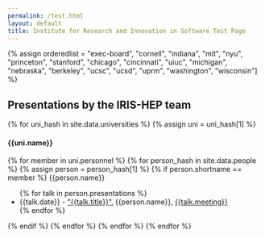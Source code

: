 ```yaml
---
permalink: /test.html
layout: default
title: Institute for Research and Innovation in Software Test Page
---
```


{% assign orderedlist = "exec-board", "cornell", "indiana", "mit", "nyu", "princeton", "stanford", "chicago", "cincinnati", "uiuc", "michigan", "nebraska", "berkeley", "ucsc", "ucsd", "uprm", "washington", "wisconsin"] %}

<h2>Presentations by the IRIS-HEP team</h2>

{% for uni_hash in site.data.universities %}
{% assign uni = uni_hash[1] %}
  <h4>{{uni.name}}</h4>
  {% for member in uni.personnel  %}
     {% for person_hash in site.data.people %}
       {% assign person = person_hash[1] %}
       {% if person.shortname == member %}
         {{person.name}}<br>
         <ul>
         {% for talk in person.presentations %}
         <li> {{talk.date}} - <a href="{{talk.url}}">"{{talk.title}}"</a>, {{person.name}}, <a href="{{talk.meetingurl}}">{{talk.meeting}}</a></li>
         {% endfor %}
         </ul>
       {% endif %}
       {% endfor %}
  {% endfor %}
{% endfor %}



